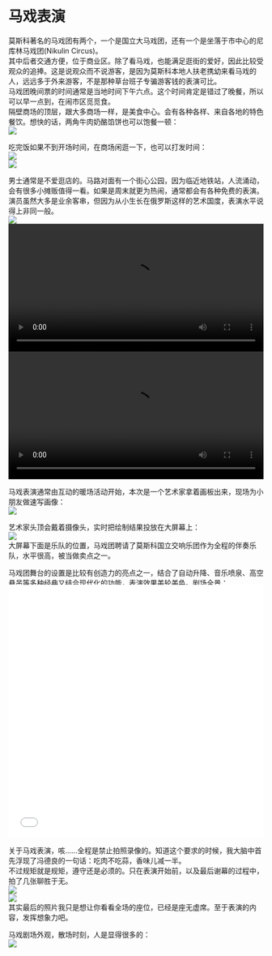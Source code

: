 # 马戏表演

莫斯科著名的马戏团有两个，一个是国立大马戏团，还有一个是坐落于市中心的尼库林马戏团(Nikulin Circus)。  
其中后者交通方便，位于商业区。除了看马戏，也能满足逛街的爱好，因此比较受观众的追捧。这是说观众而不说游客，是因为莫斯科本地人扶老携幼来看马戏的人，远远多于外来游客，不是那种草台班子专骗游客钱的表演可比。  
马戏团晚间票的时间通常是当地时间下午六点。这个时间肯定是错过了晚餐，所以可以早一点到，在闹市区觅觅食。  
隔壁商场的顶层，跟大多商场一样，是美食中心。会有各种各样、来自各地的特色餐饮。想快的话，两角牛肉奶酪馅饼也可以饱餐一顿：  
![](imgs/IMG_20230604_161157.dest.jpg)  

吃完饭如果不到开场时间，在商场闲逛一下，也可以打发时间：  
![](imgs/IMG_20230604_162954.dest.jpg)  
![](imgs/IMG_20230604_162851.dest.jpg)  

男士通常是不爱逛店的。马路对面有一个街心公园，因为临近地铁站，人流涌动，会有很多小摊贩值得一看。如果是周末就更为热闹，通常都会有各种免费的表演。演员虽然大多是业余客串，但因为从小生长在俄罗斯这样的艺术国度，表演水平说得上非同一般。  
![](imgs/IMG_20230604_170032.dest.jpg)  
<video width='100%' controls>
    <source src='videos/VID_20230604_165125.dest.mp4' type='video/mp4'>
</video>
<video width='100%' controls>
    <source src='videos/VID_20230604_165513.dest.mp4' type='video/mp4'>
</video>

马戏表演通常由互动的暖场活动开始，本次是一个艺术家拿着画板出来，现场为小朋友做速写画像：  
![](imgs/IMG_20230604_175342.dest.jpg)  

艺术家头顶会戴着摄像头，实时把绘制结果投放在大屏幕上：  
![](imgs/IMG_20230604_175910.dest.jpg)  
大屏幕下面是乐队的位置，马戏团聘请了莫斯科国立交响乐团作为全程的伴奏乐队，水平很高，被当做卖点之一。  

马戏团舞台的设置是比较有创造力的亮点之一，结合了自动升降、音乐喷泉、高空悬吊等多种经典又结合现代化的功能，表演效果美轮美奂。剧场全景：  
<iframe width="100%" height="500" allowfullscreen style="border-style:none;margin-top:-20px;" src="./js/pannellum.htm#panorama=../imgs/circus.jpeg&amp;autoLoad=true"></iframe>

关于马戏表演，咳……全程是禁止拍照录像的。知道这个要求的时候，我大脑中首先浮现了冯德良的一句话：吃肉不吃蒜，香味儿减一半。  
不过规矩就是规矩，遵守还是必须的。只在表演开始前，以及最后谢幕的过程中，拍了几张聊胜于无。  
![](imgs/IMG_20230604_204344.dest.jpg)  
![](imgs/IMG_20230604_204103.dest.jpg)  
其实最后的照片我只是想让你看看全场的座位，已经是座无虚席。至于表演的内容，发挥想象力吧。  

马戏剧场外观，散场时刻，人是显得很多的：  
![](imgs/IMG_20230604_205352.dest.jpg)  
